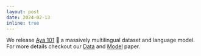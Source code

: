 ```yaml
---
layout: post
date: 2024-02-13
inline: true
---
```


We release <a href="https://cohere.com/research/aya" target="blank">Aya 101</a> :herb: a massively multilingual dataset and language model. For more details checkout our <a href="https://arxiv.org/abs/2402.06619" target="blank">Data</a> and <a href="https://arxiv.org/abs/2402.07827" target="blank">Model</a> paper.